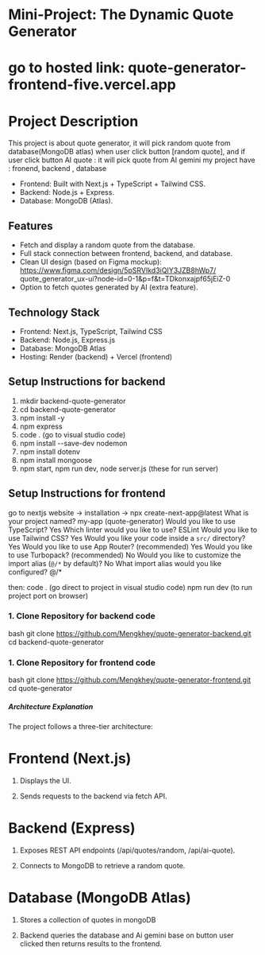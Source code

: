 # Mini-Project: The Dynamic Quote Generator  

# go to hosted link: quote-generator-frontend-five.vercel.app 

# Project Description 
This project is about quote generator, it will pick random quote from database(MongoDB atlas) when user click button [random quote], and if user click button AI quote : it will pick quote from AI gemini 
my project have : fronend, backend , database  

- Frontend: Built with Next.js + TypeScript + Tailwind CSS.  
- Backend: Node.js + Express.  
- Database: MongoDB (Atlas).  

## Features
-  Fetch and display a random quote from the database.  
-  Full stack connection between frontend, backend, and database.  
-  Clean UI design (based on Figma mockup): https://www.figma.com/design/5pSRVIkd3iQIY3JZB8hWp7/ quote_generator_ux-ui?node-id=0-1&p=f&t=TDkonxajpf65jEiZ-0  
-  Option to fetch quotes generated by AI (extra feature).  

## Technology Stack
- Frontend: Next.js, TypeScript, Tailwind CSS  
- Backend: Node.js, Express.js  
- Database: MongoDB Atlas  
- Hosting: Render (backend) + Vercel (frontend)  

## Setup Instructions for backend 
1. mkdir backend-quote-generator
2. cd backend-quote-generator
3. npm install -y
4. npm express
5. code . (go to visual studio code)
6. npm install --save-dev nodemon
7. npm install dotenv
8. npm install mongoose
9. npm start, npm run dev, node server.js (these for run server)

## Setup Instructions for frontend 
go to nextjs website -> installation -> npx create-next-app@latest
What is your project named? my-app (quote-generator)
Would you like to use TypeScript? Yes
Which linter would you like to use? ESLint
Would you like to use Tailwind CSS?  Yes
Would you like your code inside a `src/` directory? Yes
Would you like to use App Router? (recommended)  Yes
Would you like to use Turbopack? (recommended) No
Would you like to customize the import alias (`@/*` by default)? No
What import alias would you like configured? @/*

then: code . (go direct to project in visual studio code)
npm run dev (to run project port on browser)

### 1. Clone Repository for backend code
bash
git clone https://github.com/Mengkhey/quote-generator-backend.git
cd backend-quote-generator

### 1. Clone Repository for frontend code
bash
git clone https://github.com/Mengkhey/quote-generator-frontend.git
cd quote-generator


##### Architecture Explanation

The project follows a three-tier architecture:

# Frontend (Next.js)

1. Displays the UI.

2. Sends requests to the backend via fetch API. 

# Backend (Express)

1. Exposes REST API endpoints (/api/quotes/random, /api/ai-quote).

2. Connects to MongoDB to retrieve a random quote.

# Database (MongoDB Atlas)

1. Stores a collection of quotes in mongoDB

2. Backend queries the database and Ai gemini base on button user clicked then returns results to the frontend.

